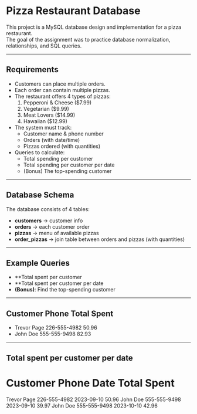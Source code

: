 # Pizza Restaurant Database

This project is a MySQL database design and implementation for a pizza restaurant.  
The goal of the assignment was to practice database normalization, relationships, and SQL queries.

---

## Requirements
- Customers can place multiple orders.
- Each order can contain multiple pizzas.
- The restaurant offers 4 types of pizzas:
  1. Pepperoni & Cheese ($7.99)
  2. Vegetarian ($9.99)
  3. Meat Lovers ($14.99)
  4. Hawaiian ($12.99)
- The system must track:
  - Customer name & phone number
  - Orders (with date/time)
  - Pizzas ordered (with quantities)
- Queries to calculate:
  - Total spending per customer
  - Total spending per customer per date
  - (Bonus) The top-spending customer

---

## Database Schema
The database consists of 4 tables:

- **customers** → customer info  
- **orders** → each customer order  
- **pizzas** → menu of available pizzas  
- **order_pizzas** → join table between orders and pizzas (with quantities)

---

## Example Queries
- **Total spent per customer  
- **Total spent per customer per date  
- **(Bonus)**: Find the top-spending customer  

---

## Customer	Phone	Total Spent
- Trevor Page	226-555-4982	50.96
- John Doe	555-555-9498	82.93

---

## Total spent per customer per date

# Customer Phone	Date	Total  Spent
Trevor Page	226-555-4982	2023-09-10	50.96
John Doe	555-555-9498	2023-09-10	39.97
John Doe	555-555-9498	2023-10-10	42.96


